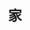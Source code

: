 ---
home: true
layout: Blog

title: 家
icon: home

heroImage: false
heroText: false
bgImage: /star.jpg
tagline: <ul style="text-align:left"><li>问：明日复明日？</li><li>答：莫等闲。</li><li>A： TODO Means No Do.</li></ul>
heroFullScreen: true

projects:
  - icon: project
    name: 一生之道
    desc: 记录一辈子在工作、学习、生活中的阅读、思考与笔记。
    link: /dao/

  - icon: link
    name: 我的书签
    desc: 多年精选、收藏的浏览器书签。
    link: /tool/bookmark

  - icon: search
    name: 聚合搜索
    desc: N个搜索引擎聚合到1个搜索框里。
    link: /tool/search-nav.html
---